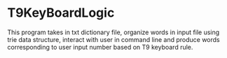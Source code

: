 # T9KeyBoardLogic

This program takes in txt dictionary file, organize words in input file using
trie data structure, interact with user in command line and produce words
corresponding to user input number based on T9 keyboard rule.
